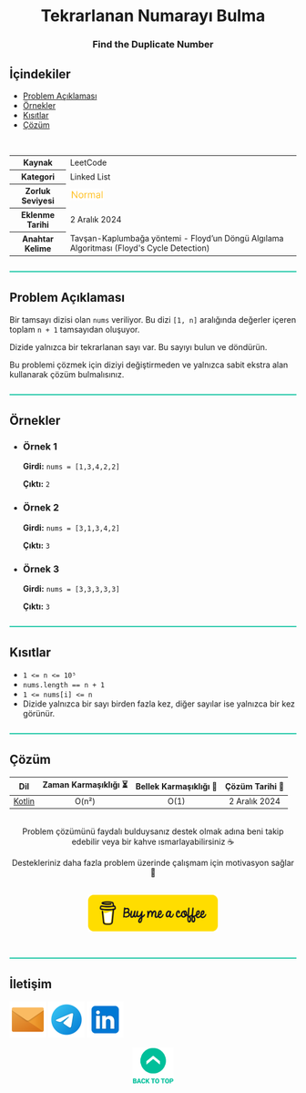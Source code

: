 <h1 align="center">
Tekrarlanan Numarayı Bulma<a name="article-top"></a>
</h1>

<h3 align="center">Find the Duplicate Number</h3>

## İçindekiler

- [Problem Açıklaması](#problem-açıklaması)
- [Örnekler](#örnekler)
- [Kısıtlar](#kısıtlar)
- [Çözüm](#çözüm)

<br>

<table>
  <tr>
    <th style="font-weight: bold;">Kaynak</th>
    <td>LeetCode</td>
  </tr>
  <tr>
    <th style="font-weight: bold;">Kategori</th>
    <td>Linked List</td>
  </tr>
  <tr>
    <th style="font-weight: bold;">Zorluk Seviyesi</th>
    <td><img src="../0 İçerik Resources/Zorluk Seviyeleri/Normal.png" alt="Normal" height="20"/></td>
  </tr>
  <tr>
    <th style="font-weight: bold;">Eklenme Tarihi</th>
    <td>2 Aralık 2024</td>
  </tr>
    <tr>
    <th style="font-weight: bold;">Anahtar Kelime</th>
    <td>Tavşan-Kaplumbağa yöntemi - Floyd’un Döngü Algılama Algoritması (Floyd's Cycle Detection)</td>
  </tr>
</table>


![-----------------------------------------------------](../../Readme%20Resources/Line.png)

## Problem Açıklaması 

Bir tamsayı dizisi olan `nums` veriliyor. Bu dizi `[1, n]` aralığında değerler
içeren toplam `n + 1` tamsayıdan oluşuyor.

Dizide yalnızca bir tekrarlanan sayı var. Bu sayıyı bulun ve döndürün.

Bu problemi çözmek için diziyi değiştirmeden ve yalnızca
sabit ekstra alan kullanarak çözüm bulmalısınız.

![-----------------------------------------------------](../../Readme%20Resources/Line.png)

## Örnekler

- ### Örnek 1

  **Girdi:** `nums = [1,3,4,2,2]`

  **Çıktı:** `2`

- ### Örnek 2

  **Girdi:** `nums = [3,1,3,4,2]`

  **Çıktı:** `3`

- ### Örnek 3

  **Girdi:** `nums = [3,3,3,3,3]`

  **Çıktı:** `3`


![-----------------------------------------------------](../../Readme%20Resources/Line.png)

## Kısıtlar

- `1 <= n <= 10⁵`
- `nums.length == n + 1`
- `1 <= nums[i] <= n`
- Dizide yalnızca bir sayı birden fazla kez, diğer sayılar ise yalnızca bir kez görünür.


![-----------------------------------------------------](../../Readme%20Resources/Line.png)

## Çözüm

<table>
  <thead>
    <tr>
      <th>Dil</th>
      <th>Zaman Karmaşıklığı ⏳</th>
      <th>Bellek Karmaşıklığı 🧠</th>
      <th>Çözüm Tarihi 📅</th>
    </tr>
  </thead>
  <tbody>
    <tr>
      <td><a href="./Kotlin - nkare.kt">Kotlin</a></td>
      <td align="center">O(n²)</td>
      <td align="center">O(1)</td>
      <td align="center">2 Aralık 2024</td>
    </tr>
  </tbody>
</table>

<br>

<div align="center">
Problem çözümünü faydalı bulduysanız destek olmak adına beni takip edebilir veya bir kahve ısmarlayabilirsiniz ☕

Destekleriniz daha fazla problem üzerinde çalışmam için motivasyon sağlar 🚀
</div>

<br>

<div align="center">
  <a href="https://buymeacoffee.com/mustafatoktas"><img src="../../Readme Resources/Communication/Buy Me a Coffee.png" alt="Buy Me a Coffee" height="64"/></a>
</div>

<br>


![-----------------------------------------------------](../../Readme%20Resources/Line.png)

## İletişim

<a href="mailto:info@mustafatoktas.com"             ><img src="../../Readme Resources/Communication/Mail.png"     alt="Mail"     width="64"/></a>
<a href="https://t.me/mustafatoktas00"              ><img src="../../Readme Resources/Communication/Telegram.png" alt="Telegram" width="64"/></a>
<a href="https://www.linkedin.com/in/mustafatoktas/"><img src="../../Readme Resources/Communication/LinkedIn.png" alt="LinkedIn" width="64"/></a>

<div align="center">
  <a href="#article-top"><img src="../../Readme Resources/Back to Top.png" alt="Back to Top" height="64"/></a>
</div>